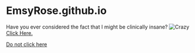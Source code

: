 # EmsyRose.github.io
Have you ever considered the fact that I might be clinically insane?
![Crazy](https://th.bing.com/th/id/R.83718a2c6a493a6d40649a1f3ed0830a?rik=DncxtnOFVqkcsg&riu=http%3a%2f%2fpm1.narvii.com%2f6966%2f613f53d52c330867fec78ba5687349dbf157505dr1-1920-1080v2_uhq.jpg&ehk=6ByMUZ%2b6N2kiUG2asvWc14POwlaVNEvtCEV%2fHd3Dskc%3d&risl=&pid=ImgRaw&r=0)  
[Click Here.](https://emsyrose.github.io/File.html)

[Do not click here](https://emsyrose.github.io/kat.html)

